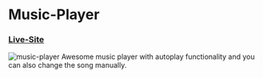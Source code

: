# Music-Player
### [Live-Site](https://jayant1139.github.io/Music_Player)
![music-player](https://i.ibb.co/8dvYfS8/Screenshot-2021-10-16-210219.jpg)
Awesome music player with autoplay functionality and you can also change the song manually.
